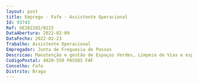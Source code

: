 ```yaml
--- 
layout: post
title: Emprego - Fafe - Assistente Operacional
Id: 93743
Ref: OE202202/0232
DataAbertura: 2022-02-09
DataFecho: 2022-02-23
Trabalho: Assistente Operacional
Empregador: Junta de Freguesia de Passos
Descricao: Manutenção e gestão de Espaços Verdes, Limpeza de Vias e espaços públicos, sargetas e sumidouros. Zelar pela conservação e manutenção do Património da Freguesia   Zelar pela conservação e manutenção das instalações municipais no âmbito da descentralização de competências que venha a ser outorgada com o Município  Garantir o cumprimento das normas de segurança nos diversos equipamentos  Assegurar os serviços de logísticos necessários à atividade da Junta de Freguesia  Assegurar a manutenção da toponímica da Freguesia  Assegurar a manutenção e reparação de calçadas  Assegurar a recolha dos Monos e Aparas de Jardim  Proceder à recolha das papeleiras de lixo  Efetuar os transportes a cargo da freguesia  Assegurar a manutenção e limpeza das instalações do Cemitério  Assegurar a construção e reparação das campas solicitadas  Proceder à realização dos trabalhos solicitados na Secretaria da Junta  Executar todas as tarefas, adotando as medidas de higiene e segurança no trabalho. Exercer todas as atividade funções afins ou funcionalmente ligadas, para as quais o trabalhador a detenha qualificação profissional adequada e que não impliquem desvalorização profissional 
CodigoPostal: 4820-550 PASSOS FAF
Concelho: Fafe
Distrito: Braga
--- 
```

